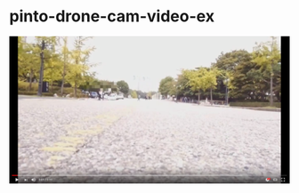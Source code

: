 # pinto-drone-cam-video-ex
[![ScreenShot](https://github.com/inclincs/image/blob/master/drone_github.PNG?raw=true)](https://youtu.be/zwTjLEtM7OQ)
